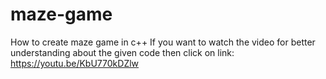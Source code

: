 # maze-game
How to create maze game in c++
If you want to watch the video for better understanding about the given code then click on link:
https://youtu.be/KbU770kDZlw
 
